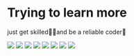 # Trying to learn more
just get skilled🐱‍🏍and be a reliable coder🥦

<span style="align:center"> <img src="https://streak-stats.demolab.com?user=MOLATERS&theme=react&hide_border=true&date_format=M%20j%5B%2C%20Y%5D&card_width=2000" /> </span>
<span style="align:center"><img src="https://github-readme-activity-graph.vercel.app/graph?username=molaters&theme=react-dark"> </span>
<span style="align:center"><img src="https://github-profile-trophy.vercel.app/?username=molaters"> </span>
<span style="align:center"> <img src="https://img.shields.io/badge/-HTML5-E34F26?style=flat-square&logo=html5&logoColor=white" /> <img src="https://img.shields.io/badge/-CSS3-1572B6?style=flat-square&logo=css3" /> <img src="https://img.shields.io/badge/-JavaScript-oringe?style=flat-square&logo=javascript" /> <img src="https://img.shields.io/badge/-C-cc163a?style=flat-square&logo=C&logoColor=white" /> <img src="https://img.shields.io/badge/-python-3c9566?style=flat-square&logo=python&logoColor=white" />  </span>

